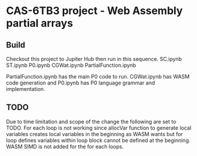 # CAS-6TB3 project - Web Assembly partial arrays

## Build
Checkout this project to Jupiter Hub then run in this sequence.
SC.ipynb
ST.ipynb
P0.ipynb
CGWat.ipynb
PartialFunction.ipynb

PartialFunction.ipynb has the main P0 code to run. CGWat.ipynb has WASM code generation and P0.ipynb has P0 language grammar and implementation.

## TODO
Due to time limitation and scope of the change the following are set to TODO.
For each loop is not working since allocVar function to generate local variables creates local variables in the beginning
	as WASM wants but for loop defines variables within loop block cannot be defined at the beginning.
WASM SIMD is not added for the for each loops. 